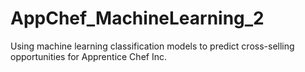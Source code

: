 # AppChef_MachineLearning_2
Using machine learning classification models to predict cross-selling opportunities for Apprentice Chef Inc.
